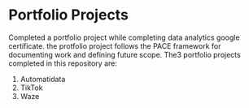 # Portfolio Projects
Completed a portfolio project while completing data analytics google certificate. the protfolio project follows the PACE framework for documenting work and defining future scope. The3 portfolio projects completed in this repository are:
1. Automatidata
2. TikTok
3. Waze
